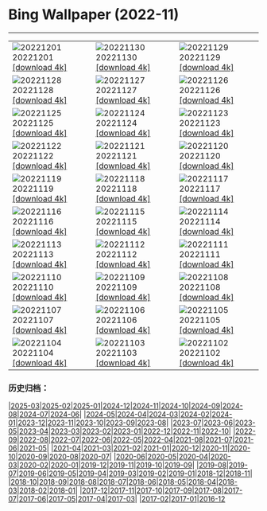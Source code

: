 # Bing Wallpaper (2022-11)
**************

<table><tr><td><img src="https://www.bing.com/th?id=OHR.AntarcticaDay_DE-DE7006023135_1920x1080.jpg" alt="20221201"> 20221201 <a href="https://www.bing.com/th?id=OHR.AntarcticaDay_DE-DE7006023135_UHD.jpg">[download 4k]</a></td><td><img src="https://www.bing.com/th?id=OHR.RovinjCroatia_DE-DE6853361778_1920x1080.jpg" alt="20221130"> 20221130 <a href="https://www.bing.com/th?id=OHR.RovinjCroatia_DE-DE6853361778_UHD.jpg">[download 4k]</a></td><td><img src="https://www.bing.com/th?id=OHR.AschauChiemgau_DE-DE6716018830_1920x1080.jpg" alt="20221129"> 20221129 <a href="https://www.bing.com/th?id=OHR.AschauChiemgau_DE-DE6716018830_UHD.jpg">[download 4k]</a></td></tr><tr><td><img src="https://www.bing.com/th?id=OHR.RedPlanetDay_DE-DE6545623622_1920x1080.jpg" alt="20221128"> 20221128 <a href="https://www.bing.com/th?id=OHR.RedPlanetDay_DE-DE6545623622_UHD.jpg">[download 4k]</a></td><td><img src="https://www.bing.com/th?id=OHR.Cecropia_DE-DE6397457902_1920x1080.jpg" alt="20221127"> 20221127 <a href="https://www.bing.com/th?id=OHR.Cecropia_DE-DE6397457902_UHD.jpg">[download 4k]</a></td><td><img src="https://www.bing.com/th?id=OHR.OliveTreeDay_DE-DE6100270933_1920x1080.jpg" alt="20221126"> 20221126 <a href="https://www.bing.com/th?id=OHR.OliveTreeDay_DE-DE6100270933_UHD.jpg">[download 4k]</a></td></tr><tr><td><img src="https://www.bing.com/th?id=OHR.TurenneSunrise_DE-DE5722564700_1920x1080.jpg" alt="20221125"> 20221125 <a href="https://www.bing.com/th?id=OHR.TurenneSunrise_DE-DE5722564700_UHD.jpg">[download 4k]</a></td><td><img src="https://www.bing.com/th?id=OHR.WeihnachtsmarktFrauenkirche_DE-DE5434525461_1920x1080.jpg" alt="20221124"> 20221124 <a href="https://www.bing.com/th?id=OHR.WeihnachtsmarktFrauenkirche_DE-DE5434525461_UHD.jpg">[download 4k]</a></td><td><img src="https://www.bing.com/th?id=OHR.HelianthusAnnuus_DE-DE4809686194_1920x1080.jpg" alt="20221123"> 20221123 <a href="https://www.bing.com/th?id=OHR.HelianthusAnnuus_DE-DE4809686194_UHD.jpg">[download 4k]</a></td></tr><tr><td><img src="https://www.bing.com/th?id=OHR.Waterleidingduinen_DE-DE4558684615_1920x1080.jpg" alt="20221122"> 20221122 <a href="https://www.bing.com/th?id=OHR.Waterleidingduinen_DE-DE4558684615_UHD.jpg">[download 4k]</a></td><td><img src="https://www.bing.com/th?id=OHR.FIFA2022_DE-DE4407857199_1920x1080.jpg" alt="20221121"> 20221121 <a href="https://www.bing.com/th?id=OHR.FIFA2022_DE-DE4407857199_UHD.jpg">[download 4k]</a></td><td><img src="https://www.bing.com/th?id=OHR.LandartPainting_DE-DE4147262735_1920x1080.jpg" alt="20221120"> 20221120 <a href="https://www.bing.com/th?id=OHR.LandartPainting_DE-DE4147262735_UHD.jpg">[download 4k]</a></td></tr><tr><td><img src="https://www.bing.com/th?id=OHR.ZNPVR_DE-DE4002735203_1920x1080.jpg" alt="20221119"> 20221119 <a href="https://www.bing.com/th?id=OHR.ZNPVR_DE-DE4002735203_UHD.jpg">[download 4k]</a></td><td><img src="https://www.bing.com/th?id=OHR.IslamicArt_DE-DE3832982768_1920x1080.jpg" alt="20221118"> 20221118 <a href="https://www.bing.com/th?id=OHR.IslamicArt_DE-DE3832982768_UHD.jpg">[download 4k]</a></td><td><img src="https://www.bing.com/th?id=OHR.McKenzieRiverTrail_DE-DE7823678540_1920x1080.jpg" alt="20221117"> 20221117 <a href="https://www.bing.com/th?id=OHR.McKenzieRiverTrail_DE-DE7823678540_UHD.jpg">[download 4k]</a></td></tr><tr><td><img src="https://www.bing.com/th?id=OHR.Unesco50_DE-DE7652061087_1920x1080.jpg" alt="20221116"> 20221116 <a href="https://www.bing.com/th?id=OHR.Unesco50_DE-DE7652061087_UHD.jpg">[download 4k]</a></td><td><img src="https://www.bing.com/th?id=OHR.HedgehogNest_DE-DE7501309062_1920x1080.jpg" alt="20221115"> 20221115 <a href="https://www.bing.com/th?id=OHR.HedgehogNest_DE-DE7501309062_UHD.jpg">[download 4k]</a></td><td><img src="https://www.bing.com/th?id=OHR.IsarwinkelSylvenstein_DE-DE5855301818_1920x1080.jpg" alt="20221114"> 20221114 <a href="https://www.bing.com/th?id=OHR.IsarwinkelSylvenstein_DE-DE5855301818_UHD.jpg">[download 4k]</a></td></tr><tr><td><img src="https://www.bing.com/th?id=OHR.SanGiovanni_DE-DE7351494423_1920x1080.jpg" alt="20221113"> 20221113 <a href="https://www.bing.com/th?id=OHR.SanGiovanni_DE-DE7351494423_UHD.jpg">[download 4k]</a></td><td><img src="https://www.bing.com/th?id=OHR.HainesEagle_DE-DE7189622453_1920x1080.jpg" alt="20221112"> 20221112 <a href="https://www.bing.com/th?id=OHR.HainesEagle_DE-DE7189622453_UHD.jpg">[download 4k]</a></td><td><img src="https://www.bing.com/th?id=OHR.MountAbu_DE-DE7025213004_1920x1080.jpg" alt="20221111"> 20221111 <a href="https://www.bing.com/th?id=OHR.MountAbu_DE-DE7025213004_UHD.jpg">[download 4k]</a></td></tr><tr><td><img src="https://www.bing.com/th?id=OHR.BadLightning_DE-DE6552304383_1920x1080.jpg" alt="20221110"> 20221110 <a href="https://www.bing.com/th?id=OHR.BadLightning_DE-DE6552304383_UHD.jpg">[download 4k]</a></td><td><img src="https://www.bing.com/th?id=OHR.RosenMauer_DE-DE5571562915_1920x1080.jpg" alt="20221109"> 20221109 <a href="https://www.bing.com/th?id=OHR.RosenMauer_DE-DE5571562915_UHD.jpg">[download 4k]</a></td><td><img src="https://www.bing.com/th?id=OHR.YiPeng_DE-DE5545632427_1920x1080.jpg" alt="20221108"> 20221108 <a href="https://www.bing.com/th?id=OHR.YiPeng_DE-DE5545632427_UHD.jpg">[download 4k]</a></td></tr><tr><td><img src="https://www.bing.com/th?id=OHR.CrestedButteEclispe_DE-DE5140627772_1920x1080.jpg" alt="20221107"> 20221107 <a href="https://www.bing.com/th?id=OHR.CrestedButteEclispe_DE-DE5140627772_UHD.jpg">[download 4k]</a></td><td><img src="https://www.bing.com/th?id=OHR.MarathonSunday_DE-DE5010264422_1920x1080.jpg" alt="20221106"> 20221106 <a href="https://www.bing.com/th?id=OHR.MarathonSunday_DE-DE5010264422_UHD.jpg">[download 4k]</a></td><td><img src="https://www.bing.com/th?id=OHR.Trossachs_DE-DE4865527631_1920x1080.jpg" alt="20221105"> 20221105 <a href="https://www.bing.com/th?id=OHR.Trossachs_DE-DE4865527631_UHD.jpg">[download 4k]</a></td></tr><tr><td><img src="https://www.bing.com/th?id=OHR.Deities_DE-DE4699314120_1920x1080.jpg" alt="20221104"> 20221104 <a href="https://www.bing.com/th?id=OHR.Deities_DE-DE4699314120_UHD.jpg">[download 4k]</a></td><td><img src="https://www.bing.com/th?id=OHR.AmboseliBioshere_DE-DE6294150425_1920x1080.jpg" alt="20221103"> 20221103 <a href="https://www.bing.com/th?id=OHR.AmboseliBioshere_DE-DE6294150425_UHD.jpg">[download 4k]</a></td><td><img src="https://www.bing.com/th?id=OHR.BridgeofSighs_DE-DE1060202609_1920x1080.jpg" alt="20221102"> 20221102 <a href="https://www.bing.com/th?id=OHR.BridgeofSighs_DE-DE1060202609_UHD.jpg">[download 4k]</a></td></tr></table>

### 历史归档：

|[2025-03](/../2025-03/2025-03.md)|[2025-02](/../2025-02/2025-02.md)|[2025-01](/../2025-01/2025-01.md)|[2024-12](/../2024-12/2024-12.md)|[2024-11](/../2024-11/2024-11.md)|[2024-10](/../2024-10/2024-10.md)|[2024-09](/../2024-09/2024-09.md)|[2024-08](/../2024-08/2024-08.md)|[2024-07](/../2024-07/2024-07.md)|[2024-06](/../2024-06/2024-06.md)|
|[2024-05](/../2024-05/2024-05.md)|[2024-04](/../2024-04/2024-04.md)|[2024-03](/../2024-03/2024-03.md)|[2024-02](/../2024-02/2024-02.md)|[2024-01](/../2024-01/2024-01.md)|[2023-12](/../2023-12/2023-12.md)|[2023-11](/../2023-11/2023-11.md)|[2023-10](/../2023-10/2023-10.md)|[2023-09](/../2023-09/2023-09.md)|[2023-08](/../2023-08/2023-08.md)|
|[2023-07](/../2023-07/2023-07.md)|[2023-06](/../2023-06/2023-06.md)|[2023-05](/../2023-05/2023-05.md)|[2023-04](/../2023-04/2023-04.md)|[2023-03](/../2023-03/2023-03.md)|[2023-02](/../2023-02/2023-02.md)|[2023-01](/../2023-01/2023-01.md)|[2022-12](/../2022-12/2022-12.md)|[2022-11](/2022-11.md)|[2022-10](/../2022-10/2022-10.md)|
|[2022-09](/../2022-09/2022-09.md)|[2022-08](/../2022-08/2022-08.md)|[2022-07](/../2022-07/2022-07.md)|[2022-06](/../2022-06/2022-06.md)|[2022-05](/../2022-05/2022-05.md)|[2022-04](/../2022-04/2022-04.md)|[2021-08](/../2021-08/2021-08.md)|[2021-07](/../2021-07/2021-07.md)|[2021-06](/../2021-06/2021-06.md)|[2021-05](/../2021-05/2021-05.md)|
|[2021-04](/../2021-04/2021-04.md)|[2021-03](/../2021-03/2021-03.md)|[2021-02](/../2021-02/2021-02.md)|[2021-01](/../2021-01/2021-01.md)|[2020-12](/../2020-12/2020-12.md)|[2020-11](/../2020-11/2020-11.md)|[2020-10](/../2020-10/2020-10.md)|[2020-09](/../2020-09/2020-09.md)|[2020-08](/../2020-08/2020-08.md)|[2020-07](/../2020-07/2020-07.md)|
|[2020-06](/../2020-06/2020-06.md)|[2020-05](/../2020-05/2020-05.md)|[2020-04](/../2020-04/2020-04.md)|[2020-03](/../2020-03/2020-03.md)|[2020-02](/../2020-02/2020-02.md)|[2020-01](/../2020-01/2020-01.md)|[2019-12](/../2019-12/2019-12.md)|[2019-11](/../2019-11/2019-11.md)|[2019-10](/../2019-10/2019-10.md)|[2019-09](/../2019-09/2019-09.md)|
|[2019-08](/../2019-08/2019-08.md)|[2019-07](/../2019-07/2019-07.md)|[2019-06](/../2019-06/2019-06.md)|[2019-05](/../2019-05/2019-05.md)|[2019-04](/../2019-04/2019-04.md)|[2019-03](/../2019-03/2019-03.md)|[2019-02](/../2019-02/2019-02.md)|[2019-01](/../2019-01/2019-01.md)|[2018-12](/../2018-12/2018-12.md)|[2018-11](/../2018-11/2018-11.md)|
|[2018-10](/../2018-10/2018-10.md)|[2018-09](/../2018-09/2018-09.md)|[2018-08](/../2018-08/2018-08.md)|[2018-07](/../2018-07/2018-07.md)|[2018-06](/../2018-06/2018-06.md)|[2018-05](/../2018-05/2018-05.md)|[2018-04](/../2018-04/2018-04.md)|[2018-03](/../2018-03/2018-03.md)|[2018-02](/../2018-02/2018-02.md)|[2018-01](/../2018-01/2018-01.md)|
|[2017-12](/../2017-12/2017-12.md)|[2017-11](/../2017-11/2017-11.md)|[2017-10](/../2017-10/2017-10.md)|[2017-09](/../2017-09/2017-09.md)|[2017-08](/../2017-08/2017-08.md)|[2017-07](/../2017-07/2017-07.md)|[2017-06](/../2017-06/2017-06.md)|[2017-05](/../2017-05/2017-05.md)|[2017-04](/../2017-04/2017-04.md)|[2017-03](/../2017-03/2017-03.md)|
|[2017-02](/../2017-02/2017-02.md)|[2017-01](/../2017-01/2017-01.md)|[2016-12](/../2016-12/2016-12.md)